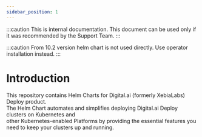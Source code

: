 ```yaml
---
sidebar_position: 1
---
```


:::caution
This is internal documentation. This document can be used only if it was recommended by the Support Team.
:::

:::caution
From 10.2 version helm chart is not used directly. Use operator installation instead.
:::

# Introduction

This repository contains Helm Charts for Digital.ai (formerly XebiaLabs) Deploy product. <br/>
The Helm Chart automates and simplifies deploying Digital.ai Deploy clusters on Kubernetes and <br/> 
other Kubernetes-enabled Platforms by providing the essential features you need to keep your clusters up and running. <br/>
